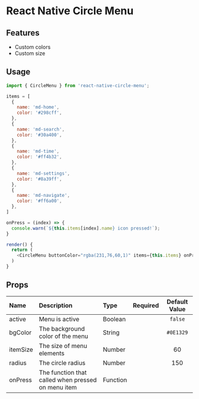 # React Native Circle Menu

## Features

* Custom colors
* Custom size

## Usage

```javascript
import { CircleMenu } from 'react-native-circle-menu';

items = [
  {
    name: 'md-home',
    color: '#298cff',
  },
  {
    name: 'md-search',
    color: '#30a400',
  },
  {
    name: 'md-time',
    color: '#ff4b32',
  },
  {
    name: 'md-settings',
    color: '#8a39ff',
  },
  {
    name: 'md-navigate',
    color: '#ff6a00',
  },
]

onPress = (index) => {
  console.warn(`${this.items[index].name} icon pressed!`);
}

render() {
  return (
    <CircleMenu buttonColor="rgba(231,76,60,1)" items={this.items} onPress={this.onPress} />
  )
}
```

## Props
| Name | Description | Type | Required | Default Value |
| :--- | :----- | :--- | :---: | :---: |
| active | Menu is active | Boolean |  | `false` |
| bgColor | The background color of the menu | String |  | `#0E1329` |
| itemSize | The size of menu elements | Number |  | 60 |
| radius | The circle radius | Number |  | 150 |
| onPress | The function that called when pressed on menu item | Function |  |  |